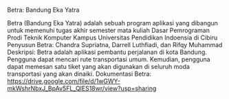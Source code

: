 Betra: Bandung Eka Yatra

Betra (Bandung Eka Yatra) adalah sebuah program aplikasi yang dibangun untuk memenuhi tugas akhir semester mata kuliah Dasar Pemrograman Prodi Teknik Komputer Kampus Universitas Pendidikan Indoensia di Cibiru
Penyusun Betra: Chandra Supriatna, Darrell Luthfiadi, dan Rifqy Muhammad
Deskripsi: Betra adalah aplikasi pembantu perjalanan di kota Bandung. Pengguna dapat mencari rute transportasi umum. Kemudian, pengguna dapat memesan satu tiket yang akan digunakan di seluruh moda transportasi yang akan dinaiki. 
Dokumentasi Betra: https://drive.google.com/file/d/1wGWY-mkWshrNbxJ_BpAv5FL_QlES18wr/view?usp=sharing
